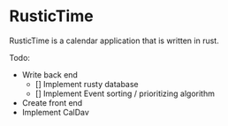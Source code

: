 # RusticTime
RusticTime is a calendar application that is written in rust.

Todo:
* Write back end
  - [] Implement rusty database
  - [] Implement Event sorting / prioritizing algorithm
* Create front end
* Implement CalDav
